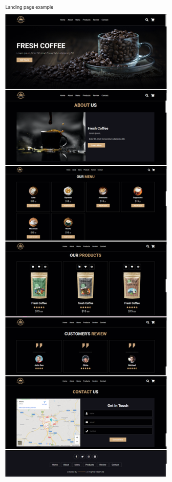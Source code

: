 ##
Landing page example

![](images/img/1.png)
![](images/img/2.png)
![](images/img/3.png)
![](images/img/4.png)
![](images/img/5.png)
![](images/img/6.png)
![](images/img/7.png)
